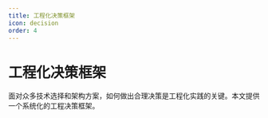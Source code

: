 ```yaml
---
title: 工程化决策框架
icon: decision
order: 4
---
```


# 工程化决策框架

面对众多技术选择和架构方案，如何做出合理决策是工程化实践的关键。本文提供一个系统化的工程决策框架。
